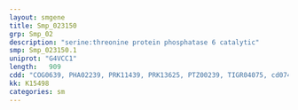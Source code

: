```yaml
---
layout: smgene
title: Smp_023150
grp: Smp_02
description: "serine:threonine protein phosphatase 6 catalytic"
smp: Smp_023150.1
uniprot: "G4VCC1"
length:   909
cdd: "COG0639, PHA02239, PRK11439, PRK13625, PTZ00239, TIGR04075, cd07415, cl13995, pfam00149, smart00156"
kk: K15498
categories: sm
---
```

